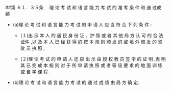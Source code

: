 ##第 ６１．３５条 　理 论 考 试 和 语 言 能 力 考 试 的 准 考 条 件 和 通 过成 绩

- (a)理 论 考 试 和 语 言 能 力 考 试 的 申 请 人 应 当 符 合 下 列 条 件 :

  + (１)出 示 本 人 的 居 民 身 份 证 、护 照 或 者 其 他 局 方 认 可 的 合 法 证件 ,以 及 本 人 已 经 获 得 的 按 本 规 则 颁 发 的 或 境 外 颁 发 的 驾 驶 员 执 照 ;

  + (２)理 论 考 试 的 申 请 人 还 应 出 示 由 授 权 教 员 签 字 的 证 明 ,表 明其 已 完 成 本 规 则 对 于 所 申 请 执 照 或 者 等 级 要 求 的 地 面 训 练 或 自 学 课 程 .

- (b)理 论 考 试 和 语 言 能 力 考 试 的 通 过 成 绩 由 局 方 确 定.